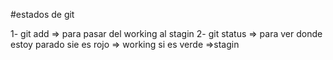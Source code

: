 #estados de git

1- git add => para pasar del working al stagin
2- git status => para ver donde estoy parado
sie es rojo => working
si es verde =>stagin